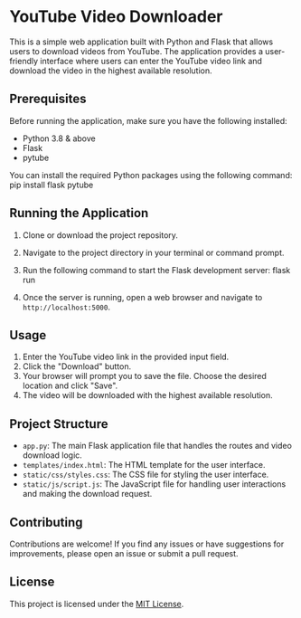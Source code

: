# YouTube Video Downloader

This is a simple web application built with Python and Flask that allows users to download videos from YouTube. The application provides a user-friendly interface where users can enter the YouTube video link and download the video in the highest available resolution.

## Prerequisites

Before running the application, make sure you have the following installed:

- Python 3.8 & above
- Flask
- pytube

You can install the required Python packages using the following command:  pip install flask pytube

## Running the Application

1. Clone or download the project repository.
2. Navigate to the project directory in your terminal or command prompt.
3. Run the following command to start the Flask development server:      flask run

4. Once the server is running, open a web browser and navigate to `http://localhost:5000`.

## Usage

1. Enter the YouTube video link in the provided input field.
2. Click the "Download" button.
3. Your browser will prompt you to save the file. Choose the desired location and click "Save".
4. The video will be downloaded with the highest available resolution.

## Project Structure

- `app.py`: The main Flask application file that handles the routes and video download logic.
- `templates/index.html`: The HTML template for the user interface.
- `static/css/styles.css`: The CSS file for styling the user interface.
- `static/js/script.js`: The JavaScript file for handling user interactions and making the download request.

## Contributing

Contributions are welcome! If you find any issues or have suggestions for improvements, please open an issue or submit a pull request.

## License

This project is licensed under the [MIT License](LICENSE).